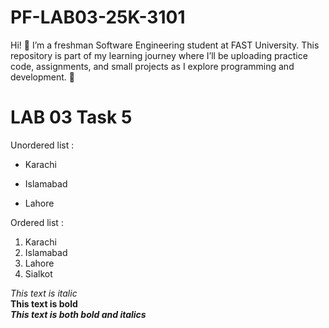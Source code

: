 # PF-LAB03-25K-3101
Hi! 👋 I’m a freshman Software Engineering student at FAST University.
This repository is part of my learning journey where I’ll be uploading practice code, assignments, and small projects as I explore programming and development. 🚀
# LAB 03 Task 5
Unordered list :
- Karachi
* Islamabad
+ Lahore

Ordered list :
1. Karachi
2. Islamabad
3. Lahore
4. Sialkot

*This text is italic*\
**This text is bold**\
***This text is both bold and italics***

